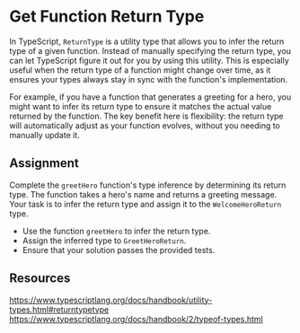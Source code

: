 # Get Function Return Type

In TypeScript, `ReturnType` is a utility type that allows you to infer the return type of a given function. Instead of manually specifying the return type, you can let TypeScript figure it out for you by using this utility. This is especially useful when the return type of a function might change over time, as it ensures your types always stay in sync with the function's implementation.

For example, if you have a function that generates a greeting for a hero, you might want to infer its return type to ensure it matches the actual value returned by the function. The key benefit here is flexibility: the return type will automatically adjust as your function evolves, without you needing to manually update it.

## Assignment

Complete the `greetHero` function's type inference by determining its return type. The function takes a hero's name and returns a greeting message. Your task is to infer the return type and assign it to the `WelcomeHeroReturn` type.

- Use the function `greetHero` to infer the return type.
- Assign the inferred type to `GreetHeroReturn`.
- Ensure that your solution passes the provided tests.

## Resources
https://www.typescriptlang.org/docs/handbook/utility-types.html#returntypetype
https://www.typescriptlang.org/docs/handbook/2/typeof-types.html